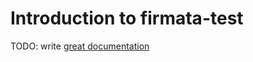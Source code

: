 # Introduction to firmata-test

TODO: write [great documentation](http://jacobian.org/writing/what-to-write/)
